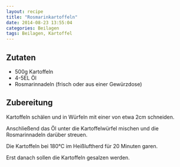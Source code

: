 ```yaml
---
layout: recipe
title: "Rosmarinkartoffeln"
date: 2014-08-23 13:55:04
categories: Beilagen
tags: Beilagen, Kartoffel
---
```


## Zutaten

* 500g Kartoffeln
* 4-5EL Öl
* Rosmarinnadeln (frisch oder aus einer Gewürzdose)

## Zubereitung

Kartoffeln schälen und in Würfeln mit einer von etwa 2cm schneiden.

Anschließend das Öl unter die Kartoffelwürfel mischen und die Rosmarinnadeln darüber streuen.

Die Kartoffeln bei 180°C im Heißluftherd für 20 Minuten garen.

Erst danach sollen die Kartoffeln gesalzen werden.
